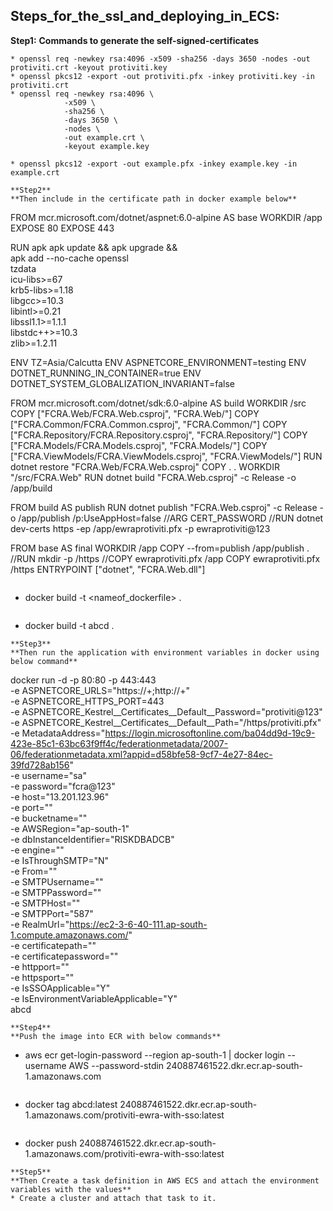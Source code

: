 ## Steps_for_the_ssl_and_deploying_in_ECS:

**Step1:**
**Commands to generate the self-signed-certificates**
```
* openssl req -newkey rsa:4096 -x509 -sha256 -days 3650 -nodes -out protiviti.crt -keyout protiviti.key
* openssl pkcs12 -export -out protiviti.pfx -inkey protiviti.key -in protiviti.crt
* openssl req -newkey rsa:4096 \
            -x509 \
            -sha256 \
            -days 3650 \
            -nodes \
            -out example.crt \
            -keyout example.key
 
* openssl pkcs12 -export -out example.pfx -inkey example.key -in example.crt

**Step2**
**Then include in the certificate path in docker example below**
```
FROM mcr.microsoft.com/dotnet/aspnet:6.0-alpine AS base
WORKDIR /app
EXPOSE 80
EXPOSE 443

RUN apk apk update && apk upgrade && \
    apk add --no-cache openssl \
    tzdata \
    icu-libs>=67 \
    krb5-libs>=1.18 \
    libgcc>=10.3 \
    libintl>=0.21 \
    libssl1.1>=1.1.1 \
    libstdc++>=10.3 \
    zlib>=1.2.11

ENV TZ=Asia/Calcutta
ENV ASPNETCORE_ENVIRONMENT=testing
ENV DOTNET_RUNNING_IN_CONTAINER=true
ENV DOTNET_SYSTEM_GLOBALIZATION_INVARIANT=false

FROM mcr.microsoft.com/dotnet/sdk:6.0-alpine AS build
WORKDIR /src
COPY ["FCRA.Web/FCRA.Web.csproj", "FCRA.Web/"]
COPY ["FCRA.Common/FCRA.Common.csproj", "FCRA.Common/"]
COPY ["FCRA.Repository/FCRA.Repository.csproj", "FCRA.Repository/"]
COPY ["FCRA.Models/FCRA.Models.csproj", "FCRA.Models/"]
COPY ["FCRA.ViewModels/FCRA.ViewModels.csproj", "FCRA.ViewModels/"]
RUN dotnet restore "FCRA.Web/FCRA.Web.csproj"
COPY . .
WORKDIR "/src/FCRA.Web"
RUN dotnet build "FCRA.Web.csproj" -c Release -o /app/build

FROM build AS publish
RUN dotnet publish "FCRA.Web.csproj" -c Release -o /app/publish /p:UseAppHost=false
//ARG CERT_PASSWORD
//RUN dotnet dev-certs https -ep /app/ewraprotiviti.pfx -p ewraprotiviti@123

FROM base AS final
WORKDIR /app
COPY --from=publish /app/publish .
//RUN mkdir -p /https
//COPY ewraprotiviti.pfx /app
COPY ewraprotiviti.pfx /https
ENTRYPOINT ["dotnet", "FCRA.Web.dll"]
```
```
* docker build -t <nameof_dockerfile> .
```
```
* docker build -t abcd .
```
**Step3**
**Then run the application with environment variables in docker using below command**
```
docker run -d -p 80:80 -p 443:443 \
  -e ASPNETCORE_URLS="https://+;http://+" \
  -e ASPNETCORE_HTTPS_PORT=443 \
  -e ASPNETCORE_Kestrel__Certificates__Default__Password="protiviti@123" \
  -e ASPNETCORE_Kestrel__Certificates__Default__Path="/https/protiviti.pfx" \
  -e MetadataAddress="https://login.microsoftonline.com/ba04dd9d-19c9-423e-85c1-63bc63f9ff4c/federationmetadata/2007-06/federationmetadata.xml?appid=d58bfe58-9cf7-4e27-84ec-39fd728ab156" \
  -e username="sa" \
  -e password="fcra@123" \
  -e host="13.201.123.96" \
  -e port="" \
  -e bucketname="" \
  -e AWSRegion="ap-south-1" \
  -e dbInstanceIdentifier="RISKDBADCB" \
  -e engine="" \
  -e IsThroughSMTP="N" \
  -e From="" \
  -e SMTPUsername="" \
  -e SMTPPassword="" \
  -e SMTPHost="" \
  -e SMTPPort="587" \
  -e RealmUrl="https://ec2-3-6-40-111.ap-south-1.compute.amazonaws.com/" \
  -e certificatepath="" \
  -e certificatepassword="" \
  -e httpport="" \
  -e httpsport="" \
  -e IsSSOApplicable="Y" \
  -e IsEnvironmentVariableApplicable="Y" \
  abcd
```
**Step4**
**Push the image into ECR with below commands**
```
* aws ecr get-login-password --region ap-south-1 | docker login --username AWS --password-stdin 240887461522.dkr.ecr.ap-south-1.amazonaws.com
```
```
* docker tag abcd:latest 240887461522.dkr.ecr.ap-south-1.amazonaws.com/protiviti-ewra-with-sso:latest
```
```
* docker push 240887461522.dkr.ecr.ap-south-1.amazonaws.com/protiviti-ewra-with-sso:latest
```
**Step5**
**Then Create a task definition in AWS ECS and attach the environment variables with the values**
* Create a cluster and attach that task to it.
